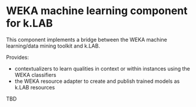 # WEKA machine learning component for k.LAB

This component implements a bridge between the WEKA machine learning/data mining toolkit 
and k.LAB.

Provides:
- contextualizers to learn qualities in context or within instances using the WEKA classifiers
- the WEKA resource adapter to create and publish trained models as k.LAB resources 

TBD